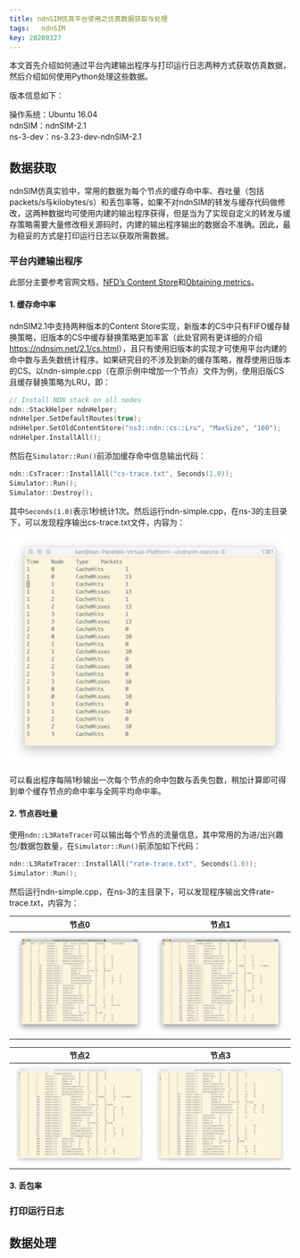 ```yaml
---
title: ndnSIM仿真平台使用之仿真数据获取与处理
tags:	ndnSIM
key: 20200327
---
```


本文首先介绍如何通过平台内建输出程序与打印运行日志两种方式获取仿真数据，然后介绍如何使用Python处理这些数据。

<!--more-->

版本信息如下：

操作系统：Ubuntu 16.04 <br>ndnSIM：ndnSIM-2.1<br>
ns-3-dev：ns-3.23-dev-ndnSIM-2.1<br>

## 数据获取

ndnSIM仿真实验中，常用的数据为每个节点的缓存命中率、吞吐量（包括packets/s与kilobytes/s）和丢包率等，如果不对ndnSIM的转发与缓存代码做修改，这两种数据均可使用内建的输出程序获得，但是当为了实现自定义的转发与缓存策略需要大量修改相关源码时，内建的输出程序输出的数据会不准确。因此，最为稳妥的方式是打印运行日志以获取所需数据。

### 平台内建输出程序

此部分主要参考官网文档，[NFD’s Content Store](https://ndnsim.net/2.1/cs.html)和[Obtaining metrics](https://ndnsim.net/2.1/metric.html)。

#### 1. 缓存命中率

ndnSIM2.1中支持两种版本的Content Store实现，新版本的CS中只有FIFO缓存替换策略，旧版本的CS中缓存替换策略更加丰富（此处官网有更详细的介绍<https://ndnsim.net/2.1/cs.html>），且只有使用旧版本的实现才可使用平台内建的命中数与丢失数统计程序。如果研究目的不涉及到新的缓存策略，推荐使用旧版本的CS。以ndn-simple.cpp（在原示例中增加一个节点）文件为例，使用旧版CS且缓存替换策略为LRU，即：

```c++
// Install NDN stack on all nodes
ndn::StackHelper ndnHelper;
ndnHelper.SetDefaultRoutes(true);
ndnHelper.SetOldContentStore("ns3::ndn::cs::Lru", "MaxSize", "100");
ndnHelper.InstallAll();
```

然后在`Simulator::Run()`前添加缓存命中信息输出代码：

```c++
ndn::CsTracer::InstallAll("cs-trace.txt", Seconds(1.0));
Simulator::Run();
Simulator::Destroy();
```

其中`Seconds(1.0)`表示1秒统计1次。然后运行ndn-simple.cpp，在ns-3的主目录下，可以发现程序输出cs-trace.txt文件，内容为：

![image](https://github.com/kanyuanzhi/kanyuanzhi.github.io/raw/master/assets/myimages/20200327/1.jpg)

可以看出程序每隔1秒输出一次每个节点的命中包数与丢失包数，稍加计算即可得到单个缓存节点的命中率与全网平均命中率。

#### 2. 节点吞吐量

使用`ndn::L3RateTracer`可以输出每个节点的流量信息，其中常用的为进/出兴趣包/数据包数量，在`Simulator::Run()`前添加如下代码：

```c++
ndn::L3RateTracer::InstallAll("rate-trace.txt", Seconds(1.0));
Simulator::Run();
```

然后运行ndn-simple.cpp，在ns-3的主目录下，可以发现程序输出文件rate-trace.txt，内容为：

|                            节点0                             |                            节点1                             |
| :----------------------------------------------------------: | :----------------------------------------------------------: |
| ![image](https://github.com/kanyuanzhi/kanyuanzhi.github.io/raw/master/assets/myimages/20200327/2.jpg) | ![image](https://github.com/kanyuanzhi/kanyuanzhi.github.io/raw/master/assets/myimages/20200327/3.jpg) |

|                            节点2                             |                            节点3                             |
| :----------------------------------------------------------: | :----------------------------------------------------------: |
| ![image](https://github.com/kanyuanzhi/kanyuanzhi.github.io/raw/master/assets/myimages/20200327/4.jpg) | ![image](https://github.com/kanyuanzhi/kanyuanzhi.github.io/raw/master/assets/myimages/20200327/5.jpg) |

#### 3. 丢包率

### 打印运行日志



## 数据处理























